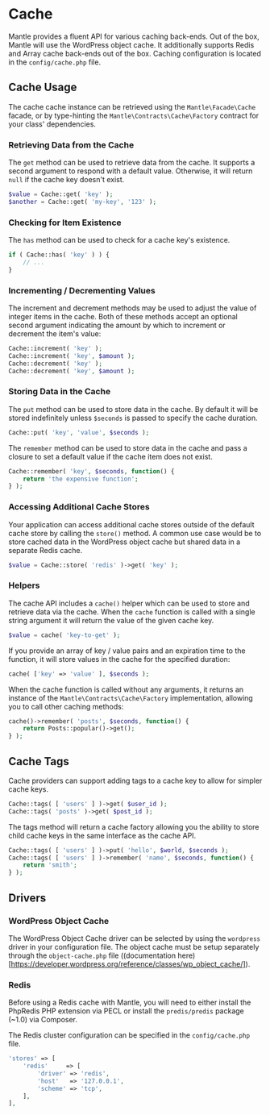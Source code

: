 # Cache

Mantle provides a fluent API for various caching back-ends. Out of the box,
Mantle will use the WordPress object cache. It additionally supports Redis and
Array cache back-ends out of the box. Caching configuration is located in the
`config/cache.php` file.

## Cache Usage

The cache cache instance can be retrieved using the
`Mantle\Facade\Cache` facade, or by type-hinting the
`Mantle\Contracts\Cache\Factory` contract for your class'
dependencies.

### Retrieving Data from the Cache

The `get` method can be used to retrieve data from the cache. It supports a
second argument to respond with a default value. Otherwise, it will return
`null` if the cache key doesn't exist.

```php
$value = Cache::get( 'key' );
$another = Cache::get( 'my-key', '123' );
```

### Checking for Item Existence

The `has` method can be used to check for a cache key's existence.

```php
if ( Cache::has( 'key' ) ) {
	// ...
}
```

### Incrementing / Decrementing Values

The increment and decrement methods may be used to adjust the value of integer
items in the cache. Both of these methods accept an optional second argument
indicating the amount by which to increment or decrement the item's value:

```php
Cache::increment( 'key' );
Cache::increment( 'key', $amount );
Cache::decrement( 'key' );
Cache::decrement( 'key', $amount );
```

### Storing Data in the Cache

The `put` method can be used to store data in the cache. By default it will be
stored indefinitely unless `$seconds` is passed to specify the cache duration.

```php
Cache::put( 'key', 'value', $seconds );
```

The `remember` method can be used to store data in the cache and pass a closure
to set a default value if the cache item does not exist.

```php
Cache::remember( 'key', $seconds, function() {
	return 'the expensive function';
} );
```

### Accessing Additional Cache Stores

Your application can access additional cache stores outside of the default cache
store by calling the `store()` method. A common use case would be to store
cached data in the WordPress object cache but shared data in a separate Redis
cache.

```php
$value = Cache::store( 'redis' )->get( 'key' );
```

### Helpers

The cache API includes a `cache()` helper which can be used to store and
retrieve data via the cache. When the `cache` function is called with a single
string argument it will return the value of the given cache key.

```php
$value = cache( 'key-to-get' );
```

If you provide an array of key / value pairs and an expiration time to the
function, it will store values in the cache for the specified duration:

```php
cache( ['key' => 'value' ], $seconds );
```

When the cache function is called without any arguments, it returns an instance
of the `Mantle\Contracts\Cache\Factory` implementation, allowing you to call
other caching methods:

```php
cache()->remember( 'posts', $seconds, function() {
	return Posts::popular()->get();
} );
```

## Cache Tags

Cache providers can support adding tags to a cache key to allow for simpler
cache keys.

```php
Cache::tags( [ 'users' ] )->get( $user_id );
Cache::tags( 'posts' )->get( $post_id );
```

The tags method will return a cache factory allowing you the ability to store
child cache keys in the same interface as the cache API.

```php
Cache::tags( [ 'users' ] )->put( 'hello', $world, $seconds );
Cache::tags( [ 'users' ] )->remember( 'name', $seconds, function() {
	return 'smith';
} );
```

## Drivers

### WordPress Object Cache

The WordPress Object Cache driver can be selected by using the `wordpress`
driver in your configuration file. The object cache must be setup separately
through the `object-cache.php` file ((documentation
here)[https://developer.wordpress.org/reference/classes/wp_object_cache/]).

### Redis

Before using a Redis cache with Mantle, you will need to either install the
PhpRedis PHP extension via PECL or install the `predis/predis` package (~1.0) via
Composer.

The Redis cluster configuration can be specified in the `config/cache.php` file.

```php
'stores' => [
	'redis'     => [
		'driver' => 'redis',
		'host'   => '127.0.0.1',
		'scheme' => 'tcp',
	],
],
```

